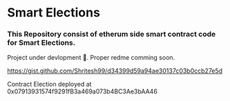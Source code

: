 # Smart Elections

### This Repository consist of etherum side smart contract code for Smart Elections.
Project under devlopment 🚧. Proper redme comming soon. 

https://gist.github.com/Shritesh99/d34399d59a94ae30137c03b0ccb27e5d

Contract Election deployed at 0x07913931574f9291fB3a469a073b4BC3Ae3bAA46